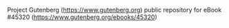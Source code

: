 Project Gutenberg (https://www.gutenberg.org) public repository for eBook #45320 (https://www.gutenberg.org/ebooks/45320)
